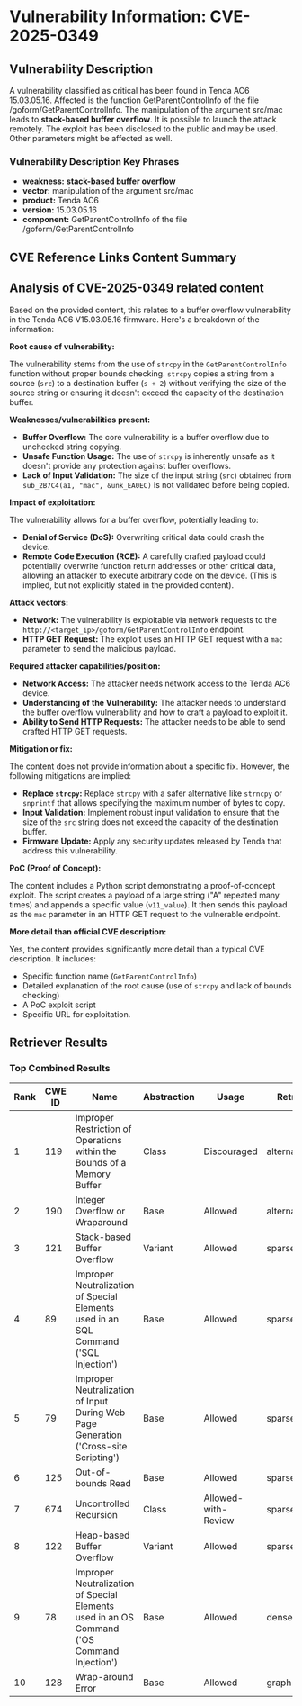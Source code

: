# Vulnerability Information: CVE-2025-0349

## Vulnerability Description
A vulnerability classified as critical has been found in Tenda AC6 15.03.05.16. Affected is the function GetParentControlInfo of the file /goform/GetParentControlInfo. The manipulation of the argument src/mac leads to **stack-based buffer overflow**. It is possible to launch the attack remotely. The exploit has been disclosed to the public and may be used. Other parameters might be affected as well.

### Vulnerability Description Key Phrases
- **weakness:** **stack-based buffer overflow**
- **vector:** manipulation of the argument src/mac
- **product:** Tenda AC6
- **version:** 15.03.05.16
- **component:** GetParentControlInfo of the file /goform/GetParentControlInfo

## CVE Reference Links Content Summary
## Analysis of CVE-2025-0349 related content

Based on the provided content, this relates to a buffer overflow vulnerability in the Tenda AC6 V15.03.05.16 firmware. Here's a breakdown of the information:

**Root cause of vulnerability:**

The vulnerability stems from the use of `strcpy` in the `GetParentControlInfo` function without proper bounds checking. `strcpy` copies a string from a source (`src`) to a destination buffer (`s + 2`) without verifying the size of the source string or ensuring it doesn't exceed the capacity of the destination buffer.

**Weaknesses/vulnerabilities present:**

*   **Buffer Overflow:** The core vulnerability is a buffer overflow due to unchecked string copying.
*   **Unsafe Function Usage:** The use of `strcpy` is inherently unsafe as it doesn't provide any protection against buffer overflows.
*   **Lack of Input Validation:** The size of the input string (`src`) obtained from `sub_2B7C4(a1, "mac", &unk_EA0EC)` is not validated before being copied.

**Impact of exploitation:**

The vulnerability allows for a buffer overflow, potentially leading to:

*   **Denial of Service (DoS):**  Overwriting critical data could crash the device.
*   **Remote Code Execution (RCE):**  A carefully crafted payload could potentially overwrite function return addresses or other critical data, allowing an attacker to execute arbitrary code on the device. (This is implied, but not explicitly stated in the provided content).

**Attack vectors:**

*   **Network:** The vulnerability is exploitable via network requests to the `http://<target_ip>/goform/GetParentControlInfo` endpoint.
*   **HTTP GET Request:** The exploit uses an HTTP GET request with a `mac` parameter to send the malicious payload.

**Required attacker capabilities/position:**

*   **Network Access:** The attacker needs network access to the Tenda AC6 device.
*   **Understanding of the Vulnerability:** The attacker needs to understand the buffer overflow vulnerability and how to craft a payload to exploit it.
*   **Ability to Send HTTP Requests:** The attacker needs to be able to send crafted HTTP GET requests.

**Mitigation or fix:**

The content does not provide information about a specific fix. However, the following mitigations are implied:

*   **Replace `strcpy`:** Replace `strcpy` with a safer alternative like `strncpy` or `snprintf` that allows specifying the maximum number of bytes to copy.
*   **Input Validation:** Implement robust input validation to ensure that the size of the `src` string does not exceed the capacity of the destination buffer.
*   **Firmware Update:** Apply any security updates released by Tenda that address this vulnerability.

**PoC (Proof of Concept):**

The content includes a Python script demonstrating a proof-of-concept exploit. The script creates a payload of a large string ("A" repeated many times) and appends a specific value (`v11_value`). It then sends this payload as the `mac` parameter in an HTTP GET request to the vulnerable endpoint.

**More detail than official CVE description:**

Yes, the content provides significantly more detail than a typical CVE description. It includes:

*   Specific function name (`GetParentControlInfo`)
*   Detailed explanation of the root cause (use of `strcpy` and lack of bounds checking)
*   A PoC exploit script
*   Specific URL for exploitation.

## Retriever Results

### Top Combined Results

| Rank | CWE ID | Name | Abstraction | Usage  | Retrievers | Individual Scores |
|------|--------|------|-------------|-------|------------|-------------------|
| 1 | 119 | Improper Restriction of Operations within the Bounds of a Memory Buffer | Class | Discouraged | alternate_terms | 0.800 |
| 2 | 190 | Integer Overflow or Wraparound | Base | Allowed | alternate_terms | 0.800 |
| 3 | 121 | Stack-based Buffer Overflow | Variant | Allowed | sparse | 0.450 |
| 4 | 89 | Improper Neutralization of Special Elements used in an SQL Command ('SQL Injection') | Base | Allowed | sparse | 0.415 |
| 5 | 79 | Improper Neutralization of Input During Web Page Generation ('Cross-site Scripting') | Base | Allowed | sparse | 0.393 |
| 6 | 125 | Out-of-bounds Read | Base | Allowed | sparse | 0.383 |
| 7 | 674 | Uncontrolled Recursion | Class | Allowed-with-Review | sparse | 0.383 |
| 8 | 122 | Heap-based Buffer Overflow | Variant | Allowed | sparse | 0.370 |
| 9 | 78 | Improper Neutralization of Special Elements used in an OS Command ('OS Command Injection') | Base | Allowed | dense | 0.638 |
| 10 | 128 | Wrap-around Error | Base | Allowed | graph | 0.003 |

